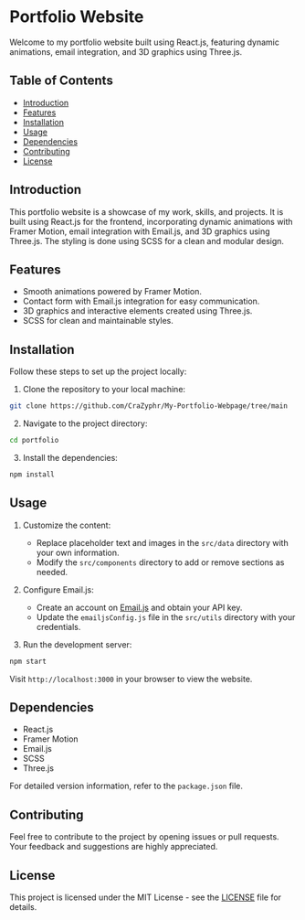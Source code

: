 # Portfolio Website

Welcome to my portfolio website built using React.js, featuring dynamic animations, email integration, and 3D graphics using Three.js.

## Table of Contents

- [Introduction](#introduction)
- [Features](#features)
- [Installation](#installation)
- [Usage](#usage)
- [Dependencies](#dependencies)
- [Contributing](#contributing)
- [License](#license)

## Introduction

This portfolio website is a showcase of my work, skills, and projects. It is built using React.js for the frontend, incorporating dynamic animations with Framer Motion, email integration with Email.js, and 3D graphics using Three.js. The styling is done using SCSS for a clean and modular design.

## Features

- Smooth animations powered by Framer Motion.
- Contact form with Email.js integration for easy communication.
- 3D graphics and interactive elements created using Three.js.
- SCSS for clean and maintainable styles.

## Installation

Follow these steps to set up the project locally:

1. Clone the repository to your local machine:

```bash
git clone https://github.com/CraZyphr/My-Portfolio-Webpage/tree/main
```

2. Navigate to the project directory:

```bash
cd portfolio
```

3. Install the dependencies:

```bash
npm install
```

## Usage

1. Customize the content:

   - Replace placeholder text and images in the `src/data` directory with your own information.
   - Modify the `src/components` directory to add or remove sections as needed.

2. Configure Email.js:

   - Create an account on [Email.js](https://www.emailjs.com/) and obtain your API key.
   - Update the `emailjsConfig.js` file in the `src/utils` directory with your credentials.

3. Run the development server:

```bash
npm start
```

Visit `http://localhost:3000` in your browser to view the website.

## Dependencies

- React.js
- Framer Motion
- Email.js
- SCSS
- Three.js

For detailed version information, refer to the `package.json` file.

## Contributing

Feel free to contribute to the project by opening issues or pull requests. Your feedback and suggestions are highly appreciated.

## License

This project is licensed under the MIT License - see the [LICENSE](LICENSE) file for details.

